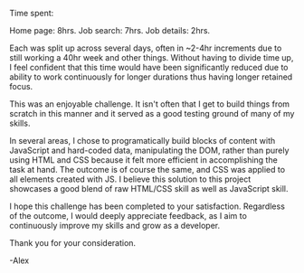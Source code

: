 Time spent:

Home page: 8hrs.
Job search: 7hrs.
Job details: 2hrs.

Each was split up across several days,
often in ~2-4hr increments due to still working
a 40hr week and other things. Without having to divide time up, 
I feel confident that this time would have been 
significantly reduced due to ability to work
continuously for longer durations thus having
longer retained focus.

This was an enjoyable challenge. It isn't often
that I get to build things from scratch in this
manner and it served as a good testing ground 
of many of my skills.

In several areas, I chose to programatically 
build blocks of content with JavaScript and 
hard-coded data, manipulating the DOM, rather
than purely using HTML and CSS because it felt 
more efficient in accomplishing the task at hand.
The outcome is of course the same, and CSS was applied
to all elements created with JS. I believe this solution
to this project showcases a good blend of raw HTML/CSS 
skill as well as JavaScript skill. 

I hope this challenge has been completed to your satisfaction.
Regardless of the outcome, I would deeply appreciate 
feedback, as I aim to continuously improve my skills 
and grow as a developer.

Thank you for your consideration.

-Alex
